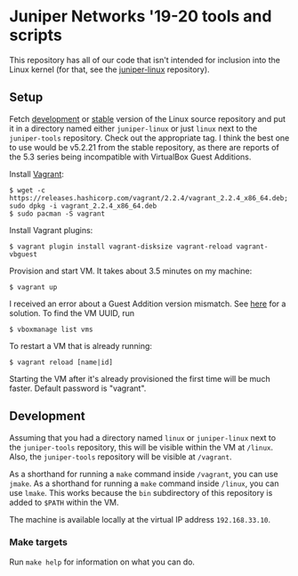 # Juniper Networks '19-20 tools and scripts

This repository has all of our code that isn't intended for inclusion
into the Linux kernel (for that, see the
[juniper-linux](https://github.com/raxod502/juniper-linux)
repository).

## Setup

Fetch
[development](https://git.kernel.org/pub/scm/linux/kernel/git/torvalds/linux.git/)
or
[stable](https://git.kernel.org/pub/scm/linux/kernel/git/stable/linux.git/)
version of the Linux source repository and put it in a directory named
either `juniper-linux` or just `linux` next to the `juniper-tools`
repository. Check out the appropriate tag. I think the best one to use
would be v5.2.21 from the stable repository, as there are reports of
the 5.3 series being incompatible with VirtualBox Guest Additions.

Install [Vagrant](https://www.vagrantup.com/):

    $ wget -c https://releases.hashicorp.com/vagrant/2.2.4/vagrant_2.2.4_x86_64.deb; sudo dpkg -i vagrant_2.2.4_x86_64.deb
    $ sudo pacman -S vagrant

Install Vagrant plugins:

    $ vagrant plugin install vagrant-disksize vagrant-reload vagrant-vbguest

Provision and start VM. It takes about 3.5 minutes on my machine:

    $ vagrant up

I received an error about a Guest Addition version mismatch. See
[here](https://blog.patelify.com/posts/virtualbox-vagrant-the-version-mismatch-continues/)
for a solution. To find the VM UUID, run

    $ vboxmanage list vms

To restart a VM that is already running:

    $ vagrant reload [name|id]

Starting the VM after it's already provisioned the first time will be
much faster. Default password is "vagrant".

## Development

Assuming that you had a directory named `linux` or `juniper-linux`
next to the `juniper-tools` repository, this will be visible within
the VM at `/linux`. Also, the `juniper-tools` repository will be
visible at `/vagrant`.

As a shorthand for running a `make` command inside `/vagrant`, you can
use `jmake`. As a shorthand for running a `make` command inside
`/linux`, you can use `lmake`. This works because the `bin`
subdirectory of this repository is added to `$PATH` within the VM.

The machine is available locally at the virtual IP address
`192.168.33.10`.

### Make targets

Run `make help` for information on what you can do.

